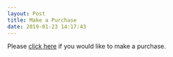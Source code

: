 ```yaml
---
layout: Post
title: Make a Purchase
date: 2019-01-23 14:17:43
---
```

Please [click here](https://www.pamperedchef.com/pws/sarahconrad/shop-landing-page) if you would like to make a purchase.
